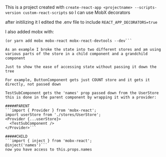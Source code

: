 This is a project created with ```create-react-app <projectname> --scripts-version custom-react-scripts``` so I can use MobX decorators

after initilizing it I edited the .env file to include
```REACT_APP_DECORATORS=true```

I also added mobx with:
```npm install --save-dev mobx mobx-react mobx-react-devtools
(or yarn add mobx mobx-react mobx-react-devtools --dev```

As an example I broke the state into two different stores and am using various parts of the store in a child component and a grandchild component

Just to show the ease of accessing state without passing it down the tree

For example, ButtonComponent gets just COUNT store and it gets it directly, not passed down

TestSubComponent gets the 'names' prop passed down from the UserStore
this is done in the parent component by wrapping it with a provider:

#####PARENT
```import { Provider } from 'mobx-react';
import userStore from './stores/UserStore';
<Provider {...userStore}>
  <TestSubComponent />
</Provider>```

#####CHILD
```import { inject } from 'mobx-react';
@inject('names')```
now you have access to this.props.names